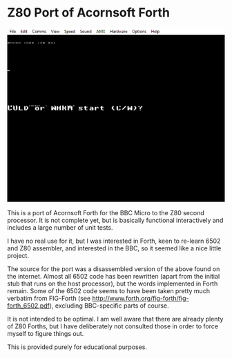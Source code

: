 # Z80 Port of Acornsoft Forth

![](interpret.gif)

This is a port of Acornsoft Forth for the BBC Micro to the Z80 second processor. It is not
complete yet, but is basically functional interactively and includes a large number of unit tests.

I have no real use for it, but I was interested in Forth, keen to re-learn 6502 and Z80 assembler,
and interested in the BBC, so it seemed like a nice little project.

The source for the port was a disassembled version of the above found on the internet. Almost all
6502 code has been rewritten (apart from the initial stub that runs on the host processor), but
the words implemented in Forth remain. Some of the 6502 code seems to have been taken pretty much
verbatim from FIG-Forth (see http://www.forth.org/fig-forth/fig-forth_6502.pdf), excluding
BBC-specific parts of course.

It is not intended to be optimal. I am well aware that there are already plenty of Z80 Forths,
but I have deliberately not consulted those in order to force myself to figure things out.

This is provided purely for educational purposes.
